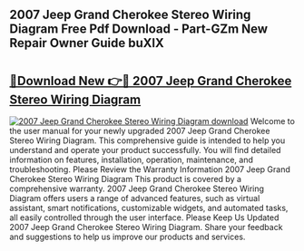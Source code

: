 ## 2007 Jeep Grand Cherokee Stereo Wiring Diagram Free Pdf Download - Part-GZm New Repair Owner Guide buXlX

# <h2><a href="http://dfhstm.blite.top/?on=2007+Jeep+Grand+Cherokee+Stereo+Wiring+Diagram">🔗Download New 👉🔴 2007 Jeep Grand Cherokee Stereo Wiring Diagram</a></h2>

[![2007 Jeep Grand Cherokee Stereo Wiring Diagram download](https://i.imgur.com/lujVjoI.png)](http://dfhstm.blite.top/?on=2007+Jeep+Grand+Cherokee+Stereo+Wiring+Diagram)
Welcome to the user manual for your newly upgraded 2007 Jeep Grand Cherokee Stereo Wiring Diagram. This comprehensive guide is intended to help you understand and operate your product successfully. You will find detailed information on features, installation, operation, maintenance, and troubleshooting. Please Review the Warranty Information 2007 Jeep Grand Cherokee Stereo Wiring Diagram This product is covered by a comprehensive warranty. 2007 Jeep Grand Cherokee Stereo Wiring Diagram offers users a range of advanced features, such as virtual assistant, smart notifications, customizable widgets, and automated tasks, all easily controlled through the user interface. Please Keep Us Updated 2007 Jeep Grand Cherokee Stereo Wiring Diagram. Share your feedback and suggestions to help us improve our products and services.
